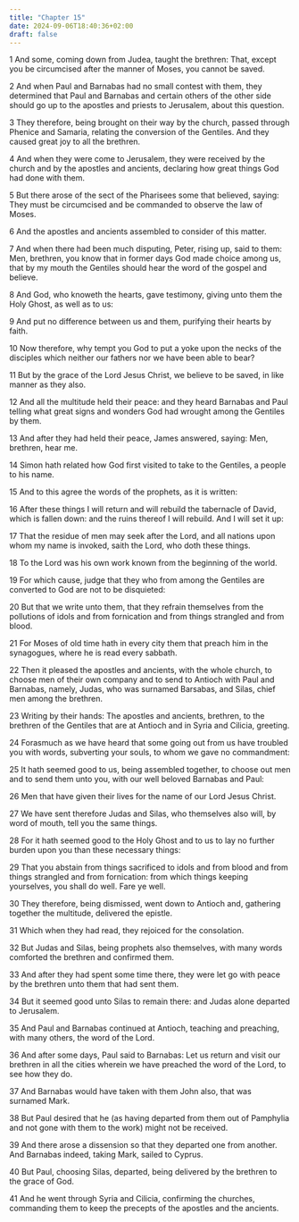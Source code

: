 ```yaml
---
title: "Chapter 15"
date: 2024-09-06T18:40:36+02:00
draft: false
---
```




1 And some, coming down from Judea, taught the brethren: That, except you be circumcised after the manner of Moses, you cannot be saved.

2 And when Paul and Barnabas had no small contest with them, they determined that Paul and Barnabas and certain others of the other side should go up to the apostles and priests to Jerusalem, about this question.

3 They therefore, being brought on their way by the church, passed through Phenice and Samaria, relating the conversion of the Gentiles. And they caused great joy to all the brethren.

4 And when they were come to Jerusalem, they were received by the church and by the apostles and ancients, declaring how great things God had done with them.

5 But there arose of the sect of the Pharisees some that believed, saying: They must be circumcised and be commanded to observe the law of Moses.

6 And the apostles and ancients assembled to consider of this matter.

7 And when there had been much disputing, Peter, rising up, said to them: Men, brethren, you know that in former days God made choice among us, that by my mouth the Gentiles should hear the word of the gospel and believe.

8 And God, who knoweth the hearts, gave testimony, giving unto them the Holy Ghost, as well as to us:

9 And put no difference between us and them, purifying their hearts by faith.

10 Now therefore, why tempt you God to put a yoke upon the necks of the disciples which neither our fathers nor we have been able to bear?

11 But by the grace of the Lord Jesus Christ, we believe to be saved, in like manner as they also.

12 And all the multitude held their peace: and they heard Barnabas and Paul telling what great signs and wonders God had wrought among the Gentiles by them.

13 And after they had held their peace, James answered, saying: Men, brethren, hear me.

14 Simon hath related how God first visited to take to the Gentiles, a people to his name.

15 And to this agree the words of the prophets, as it is written:

16 After these things I will return and will rebuild the tabernacle of David, which is fallen down: and the ruins thereof I will rebuild. And I will set it up:

17 That the residue of men may seek after the Lord, and all nations upon whom my name is invoked, saith the Lord, who doth these things.

18 To the Lord was his own work known from the beginning of the world.

19 For which cause, judge that they who from among the Gentiles are converted to God are not to be disquieted:

20 But that we write unto them, that they refrain themselves from the pollutions of idols and from fornication and from things strangled and from blood.

21 For Moses of old time hath in every city them that preach him in the synagogues, where he is read every sabbath.

22 Then it pleased the apostles and ancients, with the whole church, to choose men of their own company and to send to Antioch with Paul and Barnabas, namely, Judas, who was surnamed Barsabas, and Silas, chief men among the brethren.

23 Writing by their hands: The apostles and ancients, brethren, to the brethren of the Gentiles that are at Antioch and in Syria and Cilicia, greeting.

24 Forasmuch as we have heard that some going out from us have troubled you with words, subverting your souls, to whom we gave no commandment:

25 It hath seemed good to us, being assembled together, to choose out men and to send them unto you, with our well beloved Barnabas and Paul:

26 Men that have given their lives for the name of our Lord Jesus Christ.

27 We have sent therefore Judas and Silas, who themselves also will, by word of mouth, tell you the same things.

28 For it hath seemed good to the Holy Ghost and to us to lay no further burden upon you than these necessary things:

29 That you abstain from things sacrificed to idols and from blood and from things strangled and from fornication: from which things keeping yourselves, you shall do well. Fare ye well.

30 They therefore, being dismissed, went down to Antioch and, gathering together the multitude, delivered the epistle.

31 Which when they had read, they rejoiced for the consolation.

32 But Judas and Silas, being prophets also themselves, with many words comforted the brethren and confirmed them.

33 And after they had spent some time there, they were let go with peace by the brethren unto them that had sent them.

34 But it seemed good unto Silas to remain there: and Judas alone departed to Jerusalem.

35 And Paul and Barnabas continued at Antioch, teaching and preaching, with many others, the word of the Lord.

36 And after some days, Paul said to Barnabas: Let us return and visit our brethren in all the cities wherein we have preached the word of the Lord, to see how they do.

37 And Barnabas would have taken with them John also, that was surnamed Mark.

38 But Paul desired that he (as having departed from them out of Pamphylia and not gone with them to the work) might not be received.

39 And there arose a dissension so that they departed one from another. And Barnabas indeed, taking Mark, sailed to Cyprus.

40 But Paul, choosing Silas, departed, being delivered by the brethren to the grace of God.

41 And he went through Syria and Cilicia, confirming the churches, commanding them to keep the precepts of the apostles and the ancients.

